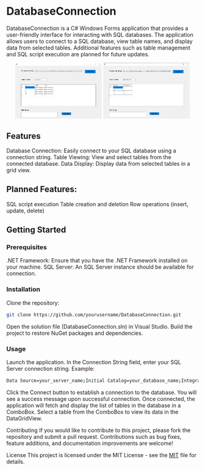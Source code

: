 # DatabaseConnection

DatabaseConnection is a C# Windows Forms application that provides a user-friendly interface for interacting with SQL databases. The application allows users to connect to a SQL database, view table names, and display data from selected tables. Additional features such as table management and SQL script execution are planned for future updates.

<div align="center">
    <img src="images/image1.png" width="45%" alt="Image 1">
    <img src="images/image2.png" width="45%" alt="Image 2">
</div>

## Features
Database Connection: Easily connect to your SQL database using a connection string.
Table Viewing: View and select tables from the connected database.
Data Display: Display data from selected tables in a grid view.

## Planned Features:
SQL script execution
Table creation and deletion
Row operations (insert, update, delete)

## Getting Started

### Prerequisites
.NET Framework: Ensure that you have the .NET Framework installed on your machine.
SQL Server: An SQL Server instance should be available for connection.

### Installation
Clone the repository:
   ```sh
   git clone https://github.com/yourusername/DatabaseConnection.git
   ```

Open the solution file (DatabaseConnection.sln) in Visual Studio.
Build the project to restore NuGet packages and dependencies.

### Usage

Launch the application.
In the Connection String field, enter your SQL Server connection string. Example:
   ```sh
   Data Source=your_server_name;Initial Catalog=your_database_name;Integrated Security=True;Pooling=False;Encrypt=False
   ```
Click the Connect button to establish a connection to the database. You will see a success message upon successful connection.
Once connected, the application will fetch and display the list of tables in the database in a ComboBox.
Select a table from the ComboBox to view its data in the DataGridView.

Contributing
If you would like to contribute to this project, please fork the repository and submit a pull request. Contributions such as bug fixes, feature additions, and documentation improvements are welcome!

License
This project is licensed under the MIT License - see the [MIT](LICENSE) file for details.

